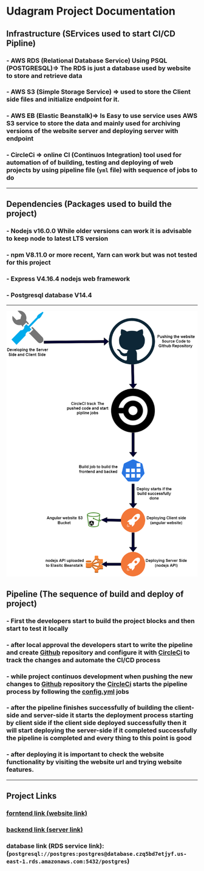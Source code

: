 # Udagram Project Documentation 

## Infrastructure (SErvices used to start CI/CD Pipline)
###    - AWS RDS (Relational Database Service) Using PSQL (POSTGRESQL)=> The RDS is just a database used by website to store and retrieve data
###    - AWS S3 (Simple Storage Service) => used to store the Client side files and initialize endpoint for it.
###    - AWS EB (Elastic Beanstalk)=> Is Easy to use service uses AWS S3 service to store the data and mainly used for archiving versions of the website server and deploying server with endpoint 
###    - CircleCi => online CI (Continuos Integration) tool used for automation of of building, testing and deploying of web projects by using pipeline file (`yml` file) with sequence of jobs to do 

______________________________________________________________

## Dependencies (Packages used to build the project)
###    - Nodejs v16.0.0 While older versions can work it is advisable to keep node to latest LTS version
###    - npm V8.11.0 or more recent, Yarn can work but was not tested for this project
###    - Express V4.16.4 nodejs web framework
###    - Postgresql database V14.4 


______________________________________________________________

![Pipline](pipline-diagram.png)
## Pipeline (The sequence of build and deploy of project)
###    - First the developers start to build the project blocks and then start to test it locally
###    - after local approval the developers start to write the pipeline and create [Github](https://github.com/) repository and configure it with [CircleCi](https://app.circleci.com/) to track the changes and automate the CI/CD process
###    - while project continuos development when pushing the new changes to [Github](https://github.com/) repository the [CircleCi](https://app.circleci.com/) starts the pipeline process by following the [config.yml](../.circleci/config.yml) jobs 
###    - after the pipeline finishes successfully of building the client-side and server-side it starts the deployment process starting by client side if the client side deployed successfully then it will start deploying the server-side if it completed successfully the pipeline is completed and every thing to this point is good 
###    - after deploying it is important to check the website functionality by visiting the website url and trying website features.

______________________________________________________________

## Project Links

### [forntend link (website link)](http://udagram-bucket-07.s3-website-us-east-1.amazonaws.com)

### [backend link (server link)](http://udagram-api-dev2222222.us-east-1.elasticbeanstalk.com)
### database link (RDS service link):(`postgresql://postgres:postgres@database.czq5bd7etjyf.us-east-1.rds.amazonaws.com:5432/postgres`)